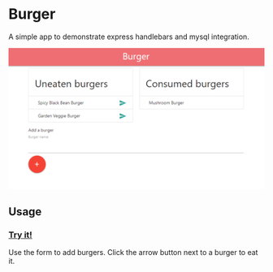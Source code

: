 # Burger

A simple app to demonstrate express handlebars and mysql integration.

![Screenshot](Screenshot.png)

## Usage

### [Try it!](https://salty-hollows-36223.herokuapp.com/)
Use the form to add burgers. Click the arrow button next to a burger to eat it.